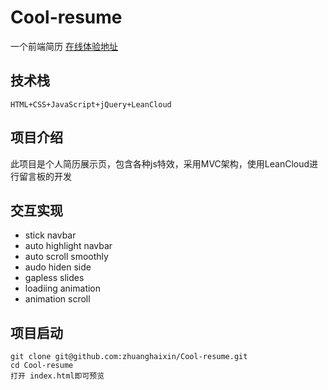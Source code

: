 # Cool-resume
一个前端简历
[在线体验地址](https://zhuanghaixin.github.io/Cool-resume/src/)
## 技术栈
```
HTML+CSS+JavaScript+jQuery+LeanCloud
```

## 项目介绍
此项目是个人简历展示页，包含各种js特效，采用MVC架构，使用LeanCloud进行留言板的开发

## 交互实现
* stick navbar 
* auto highlight navbar
* auto scroll smoothly
* audo hiden side
* gapless slides
* loadiing animation
* animation scroll

## 项目启动
```
git clone git@github.com:zhuanghaixin/Cool-resume.git
cd Cool-resume
打开 index.html即可预览
```
